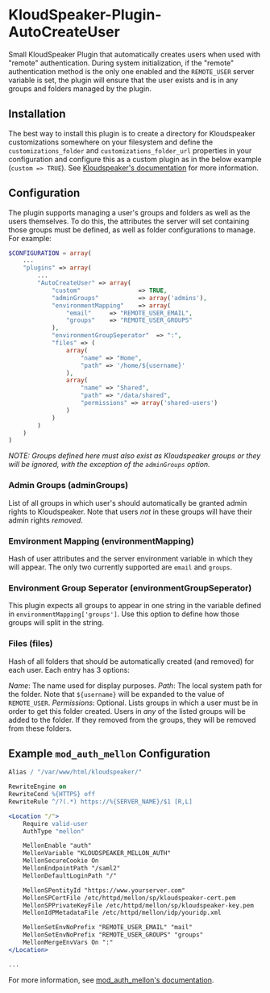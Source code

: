# KloudSpeaker-Plugin-AutoCreateUser

Small KloudSpeaker Plugin that automatically creates users when used with "remote" authentication.
During system initialization, if the "remote" authentication method is the only one enabled
and the `REMOTE_USER` server variable is set, the plugin will ensure that the user exists
and is in any groups and folders managed by the plugin.

## Installation

The best way to install this plugin is to create a directory for Kloudspeaker customizations
somewhere on your filesystem and define the `customizations_folder` and
`customizations_folder_url` properties in your configuration and configure this as a
custom plugin as in the below example (`custom => TRUE`). See
[Kloudspeaker's documentation](https://github.com/sjarvela/kloudspeaker/wiki/Customizing-resources) for more information.

## Configuration

The plugin supports managing a user's groups and folders as well as the users themselves.
To do this, the attributes the server will set containing those groups must be defined,
as well as folder configurations to manage. For example:

```php
$CONFIGURATION = array(
    ...
    "plugins" => array(
        ...
        "AutoCreateUser" => array(
            "custom"                => TRUE,
            "adminGroups"           => array('admins'),
            "environmentMapping"    => array(
                "email"     => "REMOTE_USER_EMAIL",
                "groups"    => "REMOTE_USER_GROUPS"
            ),
            "environmentGroupSeperator"  => ":",
            "files" => (
                array(
                    "name" => "Home",
                    "path" => '/home/${username}'
                ),
                array(
                    "name" => "Shared",
                    "path" => "/data/shared",
                    "permissions" => array('shared-users')
                )
            )
        )
    )
)
```

*NOTE: Groups defined here must also exist as Kloudspeaker groups or they will be ignored,
with the exception of the `adminGroups` option.*

### Admin Groups (adminGroups)

List of all groups in which user's should automatically be granted admin rights to
Kloudspeaker. Note that users *not* in these groups will have their admin rights
*removed*.

### Emvironment Mapping (environmentMapping)

Hash of user attributes and the server environment variable in which they will appear.
The only two currently supported are `email` and `groups`.

### Environment Group Seperator (environmentGroupSeperator)

This plugin expects all groups to appear in one string in the variable defined in
`environmentMapping['groups']`. Use this option to define how those groups will
split in the string.

### Files (files)

Hash of all folders that should be automatically created (and removed) for each user.
Each entry has 3 options:

*Name*: The name used for display purposes.
*Path*: The local system path for the folder. Note that `${username}` will be expanded
        to the value of `REMOTE_USER`.
*Permissions*: Optional. Lists groups in which a user must be in order to get this folder
        created. Users in _any_ of the listed groups will be added to the folder. If they
        removed from the groups, they will be removed from these folders.

## Example `mod_auth_mellon` Configuration

```apache
Alias / "/var/www/html/kloudspeaker/"

RewriteEngine on
RewriteCond %{HTTPS} off
RewriteRule ^/?(.*) https://%{SERVER_NAME}/$1 [R,L]

<Location "/">
    Require valid-user
    AuthType "mellon"

    MellonEnable "auth"
    MellonVariable "KLOUDSPEAKER_MELLON_AUTH"
    MellonSecureCookie On
    MellonEndpointPath "/saml2"
    MellonDefaultLoginPath "/"

    MellonSPentityId "https://www.yourserver.com"
    MellonSPCertFile /etc/httpd/mellon/sp/kloudspeaker-cert.pem
    MellonSPPrivateKeyFile /etc/httpd/mellon/sp/kloudspeaker-key.pem
    MellonIdPMetadataFile /etc/httpd/mellon/idp/youridp.xml

    MellonSetEnvNoPrefix "REMOTE_USER_EMAIL" "mail"
    MellonSetEnvNoPrefix "REMOTE_USER_GROUPS" "groups"
    MellonMergeEnvVars On ":"
</Location>

...
```

For more information, see [mod_auth_mellon's documentation](https://github.com/UNINETT/mod_auth_mellon).
